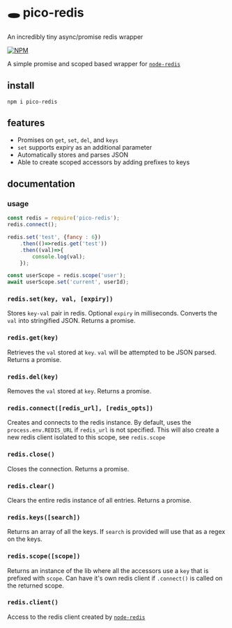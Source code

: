 # 🕳️ pico-redis
An incredibly tiny async/promise redis wrapper

[![NPM](https://nodei.co/npm/pico-redis.png)](https://nodei.co/npm/pico-redis/)

A simple promise and scoped based wrapper for [`node-redis`](https://www.npmjs.com/package/redis)


## install

```
npm i pico-redis
```

## features
- Promises on `get`, `set`, `del`, and `keys`
- `set` supports expiry as an additional parameter
- Automatically stores and parses JSON
- Able to create scoped accessors by adding prefixes to keys


## documentation

### usage

```javascript
const redis = require('pico-redis');
redis.connect();

redis.set('test', {fancy : 6})
	.then(()=>redis.get('test'))
	.then((val)=>{
		console.log(val);
	});

const userScope = redis.scope('user');
await userScope.set('current', userId);

```

### `redis.set(key, val, [expiry])`
Stores `key-val` pair in redis. Optional `expiry` in milliseconds. Converts the `val` into stringified JSON. Returns a promise.

### `redis.get(key)`
Retrieves the `val` stored at `key`. `val` will be attempted to be JSON parsed. Returns a promise.

### `redis.del(key)`
Removes the `val` stored at `key`. Returns a promise.


### `redis.connect([redis_url], [redis_opts])`
Creates and connects to the redis instance. By default, uses the `process.env.REDIS_URL` if `redis_url` is not specified. This will also create a new redis client isolated to this scope, see `redis.scope`

### `redis.close()`
Closes the connection. Returns a promise.

### `redis.clear()`
Clears the entire redis instance of all entries. Returns a promise.


### `redis.keys([search])`
Returns an array of all the keys. If `search` is provided will use that as a regex on the keys.

### `redis.scope([scope])`
Returns an instance of the lib where all the accessors use a `key` that is prefixed with `scope`. Can have it's own redis client if `.connect()` is called on the returned scope.

### `redis.client()`
Access to the redis client created by [`node-redis`](https://www.npmjs.com/package/redis)


